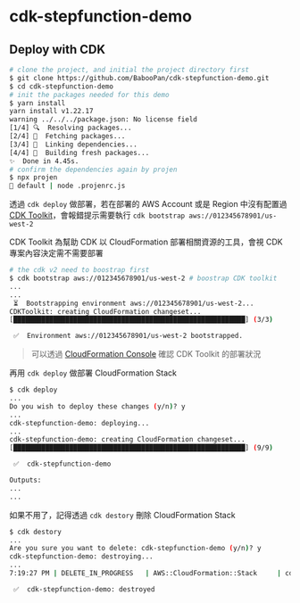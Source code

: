 # cdk-stepfunction-demo

## Deploy with CDK

```bash
# clone the project, and initial the project directory first
$ git clone https://github.com/BabooPan/cdk-stepfunction-demo.git
$ cd cdk-stepfunction-demo
# init the packages needed for this demo
$ yarn install
yarn install v1.22.17
warning ../../../package.json: No license field
[1/4] 🔍  Resolving packages...
[2/4] 🚚  Fetching packages...
[3/4] 🔗  Linking dependencies...
[4/4] 🔨  Building fresh packages...
✨  Done in 4.45s.
# confirm the dependencies again by projen
$ npx projen
👾 default | node .projenrc.js
```

透過 `cdk deploy` 做部署，若在部署的 AWS Account 或是 Region 中沒有配置過 [CDK Toolkit](https://docs.aws.amazon.com/zh_tw/cdk/latest/guide/cli.html)，會報錯提示需要執行 `cdk bootstrap aws://012345678901/us-west-2`

CDK Toolkit 為幫助 CDK 以 CloudFormation 部署相關資源的工具，會視 CDK 專案內容決定需不需要部署

```bash
# the cdk v2 need to boostrap first
$ cdk bootstrap aws://012345678901/us-west-2 # boostrap CDK toolkit
...
...
 ⏳  Bootstrapping environment aws://012345678901/us-west-2...
CDKToolkit: creating CloudFormation changeset...
[██████████████████████████████████████████████████████████] (3/3)

 ✅  Environment aws://012345678901/us-west-2 bootstrapped.
```

> 可以透過 [CloudFormation Console](https://console.aws.amazon.com/cloudformation/) 確認 CDK Toolkit 的部署狀況

再用 `cdk deploy` 做部署 CloudFormation Stack

```bash
$ cdk deploy
...
Do you wish to deploy these changes (y/n)? y
...
cdk-stepfunction-demo: deploying...
...
cdk-stepfunction-demo: creating CloudFormation changeset...
[██████████████████████████████████████████████████████████] (9/9)

 ✅  cdk-stepfunction-demo

Outputs:
...
...
```

如果不用了，記得透過 `cdk destory` 刪除 CloudFormation Stack

```bash
$ cdk destory
...
Are you sure you want to delete: cdk-stepfunction-demo (y/n)? y
cdk-stepfunction-demo: destroying...
...
7:19:27 PM | DELETE_IN_PROGRESS   | AWS::CloudFormation::Stack     | cdk-stepfunction-demo

 ✅  cdk-stepfunction-demo: destroyed
```
